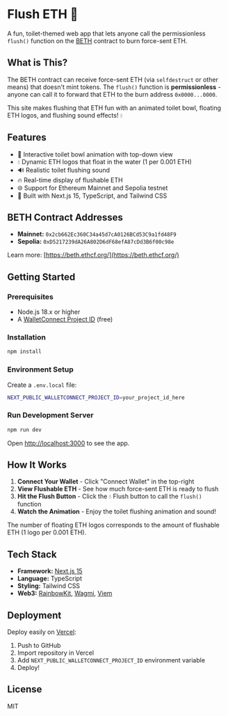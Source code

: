 # Flush ETH 🚽

A fun, toilet-themed web app that lets anyone call the permissionless `flush()` function on the [BETH](https://beth.ethcf.org/) contract to burn force-sent ETH.

## What is This?

The BETH contract can receive force-sent ETH (via `selfdestruct` or other means) that doesn't mint tokens. The `flush()` function is **permissionless** - anyone can call it to forward that ETH to the burn address `0x0000...0000`.

This site makes flushing that ETH fun with an animated toilet bowl, floating ETH logos, and flushing sound effects! 💧

## Features

- 🚽 Interactive toilet bowl animation with top-down view
- 💧 Dynamic ETH logos that float in the water (1 per 0.001 ETH)
- 🔊 Realistic toilet flushing sound
- 🔥 Real-time display of flushable ETH
- 🌐 Support for Ethereum Mainnet and Sepolia testnet
- 🎨 Built with Next.js 15, TypeScript, and Tailwind CSS

## BETH Contract Addresses

- **Mainnet:** `0x2cb662Ec360C34a45d7cA0126BCd53C9a1fd48F9`
- **Sepolia:** `0xD5217239dA26A802D6dF68efA87cDd3B6f00c98e`

Learn more: [https://beth.ethcf.org/](https://beth.ethcf.org/)

## Getting Started

### Prerequisites

- Node.js 18.x or higher
- A [WalletConnect Project ID](https://cloud.walletconnect.com) (free)

### Installation

```bash
npm install
```

### Environment Setup

Create a `.env.local` file:

```bash
NEXT_PUBLIC_WALLETCONNECT_PROJECT_ID=your_project_id_here
```

### Run Development Server

```bash
npm run dev
```

Open [http://localhost:3000](http://localhost:3000) to see the app.

## How It Works

1. **Connect Your Wallet** - Click "Connect Wallet" in the top-right
2. **View Flushable ETH** - See how much force-sent ETH is ready to flush
3. **Hit the Flush Button** - Click the 💧 Flush button to call the `flush()` function
4. **Watch the Animation** - Enjoy the toilet flushing animation and sound!

The number of floating ETH logos corresponds to the amount of flushable ETH (1 logo per 0.001 ETH).

## Tech Stack

- **Framework:** [Next.js 15](https://nextjs.org/)
- **Language:** TypeScript
- **Styling:** Tailwind CSS
- **Web3:** [RainbowKit](https://www.rainbowkit.com/), [Wagmi](https://wagmi.sh/), [Viem](https://viem.sh/)

## Deployment

Deploy easily on [Vercel](https://vercel.com):

1. Push to GitHub
2. Import repository in Vercel
3. Add `NEXT_PUBLIC_WALLETCONNECT_PROJECT_ID` environment variable
4. Deploy!

## License

MIT
